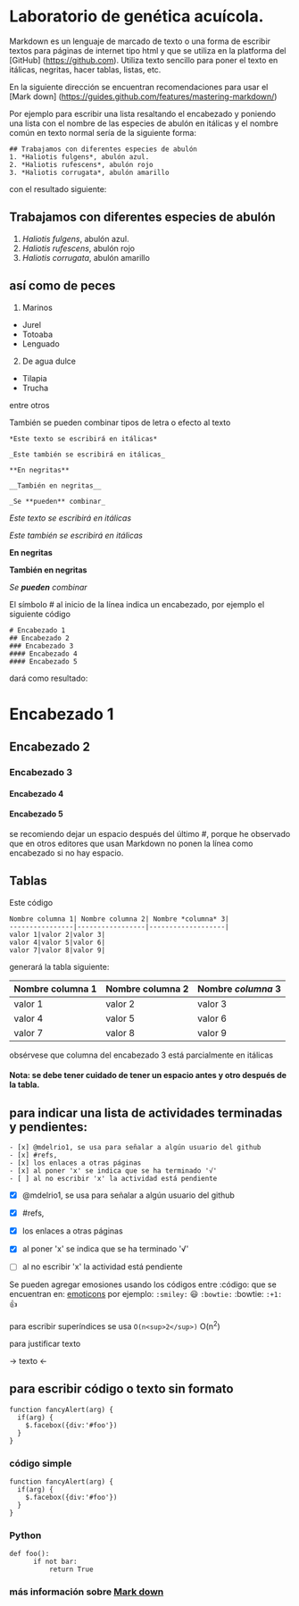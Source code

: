# Laboratorio de genética acuícola.

Markdown es un lenguaje de marcado de texto o una forma de escribir textos para páginas de internet tipo html y que se utiliza en la platforma del [GitHub] (https://github.com). Utiliza texto sencillo para poner el texto en itálicas, negritas, hacer tablas, listas, etc.

En la siguiente dirección se encuentran recomendaciones para usar el [Mark down] (https://guides.github.com/features/mastering-markdown/)

Por ejemplo para escribir una lista resaltando el encabezado y poniendo una lista con el nombre de las especies de abulón en itálicas y el nombre común en texto normal sería de la siguiente forma:
```
## Trabajamos con diferentes especies de abulón
1. *Haliotis fulgens*, abulón azul.
2. *Haliotis rufescens*, abulón rojo
3. *Haliotis corrugata*, abulón amarillo
```
con el resultado siguiente:
## Trabajamos con diferentes especies de abulón
1. *Haliotis fulgens*, abulón azul.
2. *Haliotis rufescens*, abulón rojo
3. *Haliotis corrugata*, abulón amarillo

## así como de peces
1. Marinos
  * Jurel
  * Totoaba
  * Lenguado
2. De agua dulce
  * Tilapia
  * Trucha

entre otros 

También se pueden combinar tipos de letra o efecto al texto
```
*Este texto se escribirá en itálicas*

_Este también se escribirá en itálicas_

**En negritas**

__También en negritas__

_Se **pueden** combinar_
```

*Este texto se escribirá en itálicas*

_Este también se escribirá en itálicas_

**En negritas**

__También en negritas__

_Se **pueden** combinar_

El símbolo # al inicio de la línea indica un encabezado, por ejemplo el siguiente código
```
# Encabezado 1
## Encabezado 2
### Encabezado 3
#### Encabezado 4
#### Encabezado 5
```
dará como resultado:
# Encabezado 1
## Encabezado 2
### Encabezado 3
#### Encabezado 4
#### Encabezado 5
se recomiendo dejar un espacio después del último #, porque he observado que en otros editores que usan Markdown no ponen la línea como encabezado si no hay espacio.

## Tablas

Este código 
```
Nombre columna 1| Nombre columna 2| Nombre *columna* 3| 
----------------|-----------------|-------------------|
valor 1|valor 2|valor 3|
valor 4|valor 5|valor 6|
valor 7|valor 8|valor 9|
```
generará la tabla siguiente:

Nombre columna 1| Nombre columna 2| Nombre *columna* 3| 
----------------|-----------------|-------------------|
valor 1|valor 2|valor 3|
valor 4|valor 5|valor 6|
valor 7|valor 8|valor 9|

obsérvese que columna del encabezado 3 está parcialmente en itálicas

#### Nota: se debe tener cuidado de tener un espacio antes y otro después de la tabla.

## para indicar una lista de actividades terminadas y pendientes:
```
- [x] @mdelrio1, se usa para señalar a algún usuario del github
- [x] #refs, 
- [x] los enlaces a otras páginas 
- [x] al poner 'x' se indica que se ha terminado '√'
- [ ] al no escribir 'x' la actividad está pendiente
```

- [x] @mdelrio1, se usa para señalar a algún usuario del github
- [x] #refs, 
- [x] los enlaces a otras páginas 
- [x] al poner 'x' se indica que se ha terminado '√'
- [ ] al no escribir 'x' la actividad está pendiente


Se pueden agregar emosiones usando los códigos entre :código: que se encuentran en:
[emoticons](http://www.emoji-cheat-sheet.com)
por ejemplo: 
`:smiley:` :smiley:
`:bowtie:` :bowtie:
`:+1:` :+1:

para escribir superíndices se usa 
`O(n<sup>2</sup>)`
O(n<sup>2</sup>)

para justificar texto

-> texto <-

## para escribir código o texto sin formato
```
function fancyAlert(arg) {
  if(arg) {
    $.facebox({div:'#foo'})
  }
}
```

### código simple
    function fancyAlert(arg) {
      if(arg) {
        $.facebox({div:'#foo'})
      }
    }

### Python

```
def foo():
      if not bar:
          return True
```
### más información sobre [Mark down](https://help.github.com/articles/basic-writing-and-formatting-syntax/)

